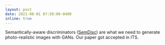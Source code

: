 ```yaml
---
layout: post
date: 2021-08-01 07:59:00-0400
inline: true
---
```


Semantically-aware discriminators ([SemDisc](https://github.com/vita-epfl/SemDisc)) are what we need to generate photo-realistic images with GANs. Our paper got accepted in ITS.